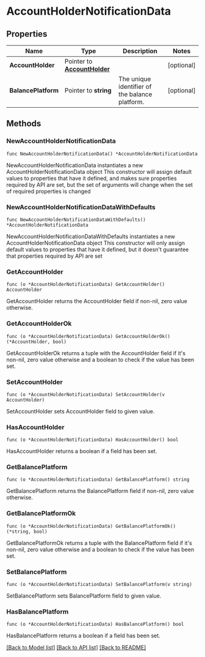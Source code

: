 # AccountHolderNotificationData

## Properties

Name | Type | Description | Notes
------------ | ------------- | ------------- | -------------
**AccountHolder** | Pointer to [**AccountHolder**](AccountHolder.md) |  | [optional] 
**BalancePlatform** | Pointer to **string** | The unique identifier of the balance platform. | [optional] 

## Methods

### NewAccountHolderNotificationData

`func NewAccountHolderNotificationData() *AccountHolderNotificationData`

NewAccountHolderNotificationData instantiates a new AccountHolderNotificationData object
This constructor will assign default values to properties that have it defined,
and makes sure properties required by API are set, but the set of arguments
will change when the set of required properties is changed

### NewAccountHolderNotificationDataWithDefaults

`func NewAccountHolderNotificationDataWithDefaults() *AccountHolderNotificationData`

NewAccountHolderNotificationDataWithDefaults instantiates a new AccountHolderNotificationData object
This constructor will only assign default values to properties that have it defined,
but it doesn't guarantee that properties required by API are set

### GetAccountHolder

`func (o *AccountHolderNotificationData) GetAccountHolder() AccountHolder`

GetAccountHolder returns the AccountHolder field if non-nil, zero value otherwise.

### GetAccountHolderOk

`func (o *AccountHolderNotificationData) GetAccountHolderOk() (*AccountHolder, bool)`

GetAccountHolderOk returns a tuple with the AccountHolder field if it's non-nil, zero value otherwise
and a boolean to check if the value has been set.

### SetAccountHolder

`func (o *AccountHolderNotificationData) SetAccountHolder(v AccountHolder)`

SetAccountHolder sets AccountHolder field to given value.

### HasAccountHolder

`func (o *AccountHolderNotificationData) HasAccountHolder() bool`

HasAccountHolder returns a boolean if a field has been set.

### GetBalancePlatform

`func (o *AccountHolderNotificationData) GetBalancePlatform() string`

GetBalancePlatform returns the BalancePlatform field if non-nil, zero value otherwise.

### GetBalancePlatformOk

`func (o *AccountHolderNotificationData) GetBalancePlatformOk() (*string, bool)`

GetBalancePlatformOk returns a tuple with the BalancePlatform field if it's non-nil, zero value otherwise
and a boolean to check if the value has been set.

### SetBalancePlatform

`func (o *AccountHolderNotificationData) SetBalancePlatform(v string)`

SetBalancePlatform sets BalancePlatform field to given value.

### HasBalancePlatform

`func (o *AccountHolderNotificationData) HasBalancePlatform() bool`

HasBalancePlatform returns a boolean if a field has been set.


[[Back to Model list]](../README.md#documentation-for-models) [[Back to API list]](../README.md#documentation-for-api-endpoints) [[Back to README]](../README.md)


